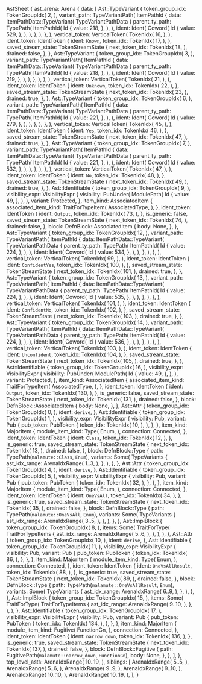 AstSheet {
    ast_arena: Arena {
        data: [
            Ast::TypeVariant {
                token_group_idx: TokenGroupIdx(
                    2,
                ),
                variant_path: TypeVariantPath(
                    ItemPathId {
                        data: ItemPathData::TypeVariant(
                            TypeVariantPathData {
                                parent_ty_path: TypePath(
                                    ItemPathId(
                                        Id {
                                            value: 218,
                                        },
                                    ),
                                ),
                                ident: Ident(
                                    Coword(
                                        Id {
                                            value: 529,
                                        },
                                    ),
                                ),
                            },
                        ),
                    },
                ),
                vertical_token: VerticalToken(
                    TokenIdx(
                        16,
                    ),
                ),
                ident_token: IdentToken {
                    ident: `Known`,
                    token_idx: TokenIdx(
                        17,
                    ),
                },
                saved_stream_state: TokenStreamState {
                    next_token_idx: TokenIdx(
                        18,
                    ),
                    drained: false,
                },
            },
            Ast::TypeVariant {
                token_group_idx: TokenGroupIdx(
                    3,
                ),
                variant_path: TypeVariantPath(
                    ItemPathId {
                        data: ItemPathData::TypeVariant(
                            TypeVariantPathData {
                                parent_ty_path: TypePath(
                                    ItemPathId(
                                        Id {
                                            value: 218,
                                        },
                                    ),
                                ),
                                ident: Ident(
                                    Coword(
                                        Id {
                                            value: 219,
                                        },
                                    ),
                                ),
                            },
                        ),
                    },
                ),
                vertical_token: VerticalToken(
                    TokenIdx(
                        21,
                    ),
                ),
                ident_token: IdentToken {
                    ident: `Unknown`,
                    token_idx: TokenIdx(
                        22,
                    ),
                },
                saved_stream_state: TokenStreamState {
                    next_token_idx: TokenIdx(
                        23,
                    ),
                    drained: true,
                },
            },
            Ast::TypeVariant {
                token_group_idx: TokenGroupIdx(
                    6,
                ),
                variant_path: TypeVariantPath(
                    ItemPathId {
                        data: ItemPathData::TypeVariant(
                            TypeVariantPathData {
                                parent_ty_path: TypePath(
                                    ItemPathId(
                                        Id {
                                            value: 221,
                                        },
                                    ),
                                ),
                                ident: Ident(
                                    Coword(
                                        Id {
                                            value: 279,
                                        },
                                    ),
                                ),
                            },
                        ),
                    },
                ),
                vertical_token: VerticalToken(
                    TokenIdx(
                        45,
                    ),
                ),
                ident_token: IdentToken {
                    ident: `Yes`,
                    token_idx: TokenIdx(
                        46,
                    ),
                },
                saved_stream_state: TokenStreamState {
                    next_token_idx: TokenIdx(
                        47,
                    ),
                    drained: true,
                },
            },
            Ast::TypeVariant {
                token_group_idx: TokenGroupIdx(
                    7,
                ),
                variant_path: TypeVariantPath(
                    ItemPathId {
                        data: ItemPathData::TypeVariant(
                            TypeVariantPathData {
                                parent_ty_path: TypePath(
                                    ItemPathId(
                                        Id {
                                            value: 221,
                                        },
                                    ),
                                ),
                                ident: Ident(
                                    Coword(
                                        Id {
                                            value: 532,
                                        },
                                    ),
                                ),
                            },
                        ),
                    },
                ),
                vertical_token: VerticalToken(
                    TokenIdx(
                        47,
                    ),
                ),
                ident_token: IdentToken {
                    ident: `No`,
                    token_idx: TokenIdx(
                        48,
                    ),
                },
                saved_stream_state: TokenStreamState {
                    next_token_idx: TokenIdx(
                        49,
                    ),
                    drained: true,
                },
            },
            Ast::Identifiable {
                token_group_idx: TokenGroupIdx(
                    9,
                ),
                visibility_expr: VisibilityExpr {
                    visibility: PubUnder(
                        ModulePath(
                            Id {
                                value: 49,
                            },
                        ),
                    ),
                    variant: Protected,
                },
                item_kind: AssociatedItem {
                    associated_item_kind: TraitForTypeItem(
                        AssociatedType,
                    ),
                },
                ident_token: IdentToken {
                    ident: `Output`,
                    token_idx: TokenIdx(
                        73,
                    ),
                },
                is_generic: false,
                saved_stream_state: TokenStreamState {
                    next_token_idx: TokenIdx(
                        74,
                    ),
                    drained: false,
                },
                block: DefnBlock::AssociatedItem {
                    body: None,
                },
            },
            Ast::TypeVariant {
                token_group_idx: TokenGroupIdx(
                    12,
                ),
                variant_path: TypeVariantPath(
                    ItemPathId {
                        data: ItemPathData::TypeVariant(
                            TypeVariantPathData {
                                parent_ty_path: TypePath(
                                    ItemPathId(
                                        Id {
                                            value: 224,
                                        },
                                    ),
                                ),
                                ident: Ident(
                                    Coword(
                                        Id {
                                            value: 534,
                                        },
                                    ),
                                ),
                            },
                        ),
                    },
                ),
                vertical_token: VerticalToken(
                    TokenIdx(
                        99,
                    ),
                ),
                ident_token: IdentToken {
                    ident: `ConfidentYes`,
                    token_idx: TokenIdx(
                        100,
                    ),
                },
                saved_stream_state: TokenStreamState {
                    next_token_idx: TokenIdx(
                        101,
                    ),
                    drained: true,
                },
            },
            Ast::TypeVariant {
                token_group_idx: TokenGroupIdx(
                    13,
                ),
                variant_path: TypeVariantPath(
                    ItemPathId {
                        data: ItemPathData::TypeVariant(
                            TypeVariantPathData {
                                parent_ty_path: TypePath(
                                    ItemPathId(
                                        Id {
                                            value: 224,
                                        },
                                    ),
                                ),
                                ident: Ident(
                                    Coword(
                                        Id {
                                            value: 535,
                                        },
                                    ),
                                ),
                            },
                        ),
                    },
                ),
                vertical_token: VerticalToken(
                    TokenIdx(
                        101,
                    ),
                ),
                ident_token: IdentToken {
                    ident: `ConfidentNo`,
                    token_idx: TokenIdx(
                        102,
                    ),
                },
                saved_stream_state: TokenStreamState {
                    next_token_idx: TokenIdx(
                        103,
                    ),
                    drained: true,
                },
            },
            Ast::TypeVariant {
                token_group_idx: TokenGroupIdx(
                    14,
                ),
                variant_path: TypeVariantPath(
                    ItemPathId {
                        data: ItemPathData::TypeVariant(
                            TypeVariantPathData {
                                parent_ty_path: TypePath(
                                    ItemPathId(
                                        Id {
                                            value: 224,
                                        },
                                    ),
                                ),
                                ident: Ident(
                                    Coword(
                                        Id {
                                            value: 536,
                                        },
                                    ),
                                ),
                            },
                        ),
                    },
                ),
                vertical_token: VerticalToken(
                    TokenIdx(
                        103,
                    ),
                ),
                ident_token: IdentToken {
                    ident: `Unconfident`,
                    token_idx: TokenIdx(
                        104,
                    ),
                },
                saved_stream_state: TokenStreamState {
                    next_token_idx: TokenIdx(
                        105,
                    ),
                    drained: true,
                },
            },
            Ast::Identifiable {
                token_group_idx: TokenGroupIdx(
                    16,
                ),
                visibility_expr: VisibilityExpr {
                    visibility: PubUnder(
                        ModulePath(
                            Id {
                                value: 49,
                            },
                        ),
                    ),
                    variant: Protected,
                },
                item_kind: AssociatedItem {
                    associated_item_kind: TraitForTypeItem(
                        AssociatedType,
                    ),
                },
                ident_token: IdentToken {
                    ident: `Output`,
                    token_idx: TokenIdx(
                        130,
                    ),
                },
                is_generic: false,
                saved_stream_state: TokenStreamState {
                    next_token_idx: TokenIdx(
                        131,
                    ),
                    drained: false,
                },
                block: DefnBlock::AssociatedItem {
                    body: None,
                },
            },
            Ast::Attr {
                token_group_idx: TokenGroupIdx(
                    0,
                ),
                ident: `derive`,
            },
            Ast::Identifiable {
                token_group_idx: TokenGroupIdx(
                    1,
                ),
                visibility_expr: VisibilityExpr {
                    visibility: Pub,
                    variant: Pub {
                        pub_token: PubToken {
                            token_idx: TokenIdx(
                                10,
                            ),
                        },
                    },
                },
                item_kind: MajorItem {
                    module_item_kind: Type(
                        Enum,
                    ),
                    connection: Connected,
                },
                ident_token: IdentToken {
                    ident: `Class`,
                    token_idx: TokenIdx(
                        12,
                    ),
                },
                is_generic: true,
                saved_stream_state: TokenStreamState {
                    next_token_idx: TokenIdx(
                        13,
                    ),
                    drained: false,
                },
                block: DefnBlock::Type {
                    path: TypePath(`malamute::Class`, `Enum`),
                    variants: Some(
                        TypeVariants {
                            ast_idx_range: ArenaIdxRange(
                                1..3,
                            ),
                        },
                    ),
                },
            },
            Ast::Attr {
                token_group_idx: TokenGroupIdx(
                    4,
                ),
                ident: `derive`,
            },
            Ast::Identifiable {
                token_group_idx: TokenGroupIdx(
                    5,
                ),
                visibility_expr: VisibilityExpr {
                    visibility: Pub,
                    variant: Pub {
                        pub_token: PubToken {
                            token_idx: TokenIdx(
                                32,
                            ),
                        },
                    },
                },
                item_kind: MajorItem {
                    module_item_kind: Type(
                        Enum,
                    ),
                    connection: Connected,
                },
                ident_token: IdentToken {
                    ident: `OneVsAll`,
                    token_idx: TokenIdx(
                        34,
                    ),
                },
                is_generic: true,
                saved_stream_state: TokenStreamState {
                    next_token_idx: TokenIdx(
                        35,
                    ),
                    drained: false,
                },
                block: DefnBlock::Type {
                    path: TypePath(`malamute::OneVsAll`, `Enum`),
                    variants: Some(
                        TypeVariants {
                            ast_idx_range: ArenaIdxRange(
                                3..5,
                            ),
                        },
                    ),
                },
            },
            Ast::ImplBlock {
                token_group_idx: TokenGroupIdx(
                    8,
                ),
                items: Some(
                    TraitForType(
                        TraitForTypeItems {
                            ast_idx_range: ArenaIdxRange(
                                5..6,
                            ),
                        },
                    ),
                ),
            },
            Ast::Attr {
                token_group_idx: TokenGroupIdx(
                    10,
                ),
                ident: `derive`,
            },
            Ast::Identifiable {
                token_group_idx: TokenGroupIdx(
                    11,
                ),
                visibility_expr: VisibilityExpr {
                    visibility: Pub,
                    variant: Pub {
                        pub_token: PubToken {
                            token_idx: TokenIdx(
                                86,
                            ),
                        },
                    },
                },
                item_kind: MajorItem {
                    module_item_kind: Type(
                        Enum,
                    ),
                    connection: Connected,
                },
                ident_token: IdentToken {
                    ident: `OneVsAllResult`,
                    token_idx: TokenIdx(
                        88,
                    ),
                },
                is_generic: true,
                saved_stream_state: TokenStreamState {
                    next_token_idx: TokenIdx(
                        89,
                    ),
                    drained: false,
                },
                block: DefnBlock::Type {
                    path: TypePath(`malamute::OneVsAllResult`, `Enum`),
                    variants: Some(
                        TypeVariants {
                            ast_idx_range: ArenaIdxRange(
                                6..9,
                            ),
                        },
                    ),
                },
            },
            Ast::ImplBlock {
                token_group_idx: TokenGroupIdx(
                    15,
                ),
                items: Some(
                    TraitForType(
                        TraitForTypeItems {
                            ast_idx_range: ArenaIdxRange(
                                9..10,
                            ),
                        },
                    ),
                ),
            },
            Ast::Identifiable {
                token_group_idx: TokenGroupIdx(
                    17,
                ),
                visibility_expr: VisibilityExpr {
                    visibility: Pub,
                    variant: Pub {
                        pub_token: PubToken {
                            token_idx: TokenIdx(
                                134,
                            ),
                        },
                    },
                },
                item_kind: MajorItem {
                    module_item_kind: Fugitive(
                        FunctionGn,
                    ),
                    connection: Connected,
                },
                ident_token: IdentToken {
                    ident: `narrow_down`,
                    token_idx: TokenIdx(
                        136,
                    ),
                },
                is_generic: true,
                saved_stream_state: TokenStreamState {
                    next_token_idx: TokenIdx(
                        137,
                    ),
                    drained: false,
                },
                block: DefnBlock::Fugitive {
                    path: FugitivePath(`malamute::narrow_down`, `FunctionGn`),
                    body: None,
                },
            },
        ],
    },
    top_level_asts: ArenaIdxRange(
        10..19,
    ),
    siblings: [
        ArenaIdxRange(
            5..5,
        ),
        ArenaIdxRange(
            5..6,
        ),
        ArenaIdxRange(
            9..9,
        ),
        ArenaIdxRange(
            9..10,
        ),
        ArenaIdxRange(
            10..10,
        ),
        ArenaIdxRange(
            10..19,
        ),
    ],
}